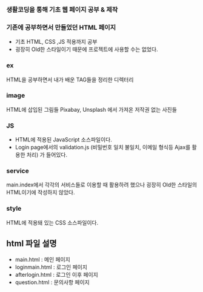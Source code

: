 ### 생활코딩을 통해 기초 웹 페이지 공부 & 제작

### 기존에 공부하면서 만들었던 HTML 페이지
* 기초 HTML, CSS ,JS 적용까지 공부
* 굉장히 Old한 스타일이기 때문에 프로젝트에 사용할 수는 없었다.


### ex
HTML을 공부하면서 내가 배운 TAG들을 정리한 디렉터리

### image
HTML에 삽입된 그림들
Pixabay, Unsplash 에서 가져온 저작권 없는 사진들

### JS
* HTML에 적용된 JavaScript 소스파일이다.
* Login page에서의 validation.js (비밀번호 일치 불일치, 이메일 형식등 Ajax를 활용한 처리) 가 들어있다.

### service
main.index에서 각각의 서비스들로 이용할 때 활용하려 했으나
굉장히 Old한 스타일의 HTML이기에 작성하지 않았다.

### style
HTML에 적용돼 있는 CSS 소스파일이다.

## html 파일 설명
* main.html : 메인 페이지
* loginmain.html : 로그인 페이지
* afterlogin.html : 로그인 이후 페이지
* question.html : 문의사항 페이지
